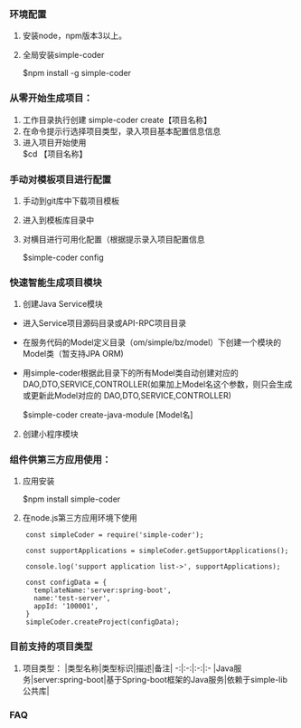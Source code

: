

### 环境配置
1. 安装node，npm版本3以上。

2. 全局安装simple-coder

   $npm install -g simple-coder

### 从零开始生成项目：
1. 工作目录执行创建
   simple-coder create【项目名称】
2. 在命令提示行选择项目类型，录入项目基本配置信息信息
3. 进入项目开始使用     
   $cd 【项目名称】
### 手动对模板项目进行配置
1. 手动到git库中下载项目模板
2. 进入到模板库目录中
3. 对横目进行可用化配置（根据提示录入项目配置信息

   $simple-coder config 

### 快速智能生成项目模块
1. 创建Java Service模块
-  进入Service项目源码目录或API-RPC项目目录

-  在服务代码的Model定义目录（om/simple/bz/model）下创建一个模块的Model类（暂支持JPA ORM)
  
-  用simple-coder根据此目录下的所有Model类自动创建对应的 DAO,DTO,SERVICE,CONTROLLER(如果加上Model名这个参数，则只会生成或更新此Model对应的 DAO,DTO,SERVICE,CONTROLLER)

   $simple-coder create-java-module [Model名]
   
 
2. 创建小程序模块

### 组件供第三方应用使用：
1. 应用安装
   
   $npm install simple-coder

2. 在node.js第三方应用环境下使用

```
    const simpleCoder = require('simple-coder');

    const supportApplications = simpleCoder.getSupportApplications();

    console.log('support application list->', supportApplications);

    const configData = {
      templateName:'server:spring-boot',
      name:'test-server',
      appId: '100001',
    }
    simpleCoder.createProject(configData);
```
### 目前支持的项目类型
  1. 项目类型：
  |类型名称|类型标识|描述|备注|
  -:|:-:|:-:|:-
  |Java服务|server:spring-boot|基于Spring-boot框架的Java服务|依赖于simple-lib公共库|


### FAQ

